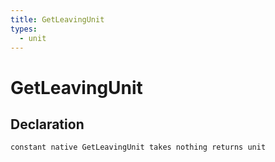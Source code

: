```yaml
---
title: GetLeavingUnit
types:
  - unit
---
```


# GetLeavingUnit

## Declaration

```
constant native GetLeavingUnit takes nothing returns unit
```